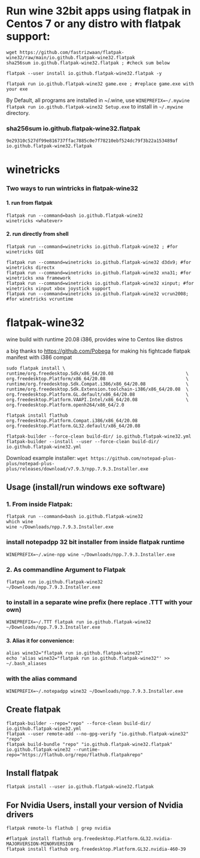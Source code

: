# Run wine 32bit apps using flatpak in Centos 7 or any distro with flatpak support:
```
wget https://github.com/fastrizwaan/flatpak-wine32/raw/main/io.github.flatpak-wine32.flatpak
sha256sum io.github.flatpak-wine32.flatpak ; #check sum below

flatpak --user install io.github.flatpak-wine32.flatpak -y

flatpak run io.github.flatpak-wine32 game.exe ; #replace game.exe with your exe
```
By Default, all programs are installed in ~/.wine, use ` WINEPREFIX=~/.mywine flatpak run io.github.flatpak-wine32 Setup.exe ` to install in ` ~/.mywine ` directory.

### sha256sum io.github.flatpak-wine32.flatpak
```
9e29310c527df99e816737ffac7885c0e7f78210ebf524dc79f3b22a153489af  io.github.flatpak-wine32.flatpak
```


# winetricks
### Two ways to run wintricks in flatpak-wine32
#### 1. run from flatpak
```
flatpak run --command=bash io.github.flatpak-wine32
winetricks <whatever>
```
#### 2. run directly from shell
```
flatpak run --command=winetricks io.github.flatpak-wine32 ; #for winetricks GUI

flatpak run --command=winetricks io.github.flatpak-wine32 d3dx9; #for winetricks directx
flatpak run --command=winetricks io.github.flatpak-wine32 xna31; #for winetricks xna framework
flatpak run --command=winetricks io.github.flatpak-wine32 xinput; #for winetricks xinput xbox joystick support
flatpak run --command=winetricks io.github.flatpak-wine32 vcrun2008; #for winetricks vcruntime

```

# flatpak-wine32
wine build with runtime 20.08 i386, provides wine to Centos like distros

a big thanks to https://github.com/Pobega for making his fightcade flatpak manifest with i386 compat

```
sudo flatpak install \
runtime/org.freedesktop.Sdk/x86_64/20.08                           \
org.freedesktop.Platform/x86_64/20.08                              \
runtime/org.freedesktop.Sdk.Compat.i386/x86_64/20.08               \
runtime/org.freedesktop.Sdk.Extension.toolchain-i386/x86_64/20.08  \
org.freedesktop.Platform.GL.default/x86_64/20.08                   \
org.freedesktop.Platform.VAAPI.Intel/x86_64/20.08                  \
org.freedesktop.Platform.openh264/x86_64/2.0                       

flatpak install flathub org.freedesktop.Platform.Compat.i386/x86_64/20.08 org.freedesktop.Platform.GL32.default/x86_64/20.08

flatpak-builder --force-clean build-dir/ io.github.flatpak-wine32.yml
flatpak-builder --install --user --force-clean build-dir/ io.github.flatpak-wine32.yml 
```

Download example installer:
` wget https://github.com/notepad-plus-plus/notepad-plus-plus/releases/download/v7.9.3/npp.7.9.3.Installer.exe `

## Usage (install/run windows exe software)
### 1. From inside Flatpak:
```
flatpak run --command=bash io.github.flatpak-wine32
which wine
wine ~/Downloads/npp.7.9.3.Installer.exe
```
### install notepadpp 32 bit installer from inside flatpak runtime
`WINEPREFIX=~/.wine-npp wine ~/Downloads/npp.7.9.3.Installer.exe`


### 2. As commandline Argument to Flatpak 

` flatpak run io.github.flatpak-wine32  ~/Downloads/npp.7.9.3.Installer.exe `

### to install in a separate wine prefix (here replace .TTT with your own)

` WINEPREFIX=~/.TTT flatpak run io.github.flatpak-wine32 ~/Downloads/npp.7.9.3.Installer.exe `

#### 3. Alias it for convenience:


```
alias wine32="flatpak run io.github.flatpak-wine32"
echo 'alias wine32="flatpak run io.github.flatpak-wine32"' >> ~/.bash_aliases
```
### with the alias command

` WINEPREFIX=~/.notepadpp wine32 ~/Downloads/npp.7.9.3.Installer.exe `


## Create flatpak

```
flatpak-builder --repo="repo" --force-clean build-dir/ io.github.flatpak-wine32.yml 
flatpak --user remote-add --no-gpg-verify "io.github.flatpak-wine32" "repo"
flatpak build-bundle "repo" "io.github.flatpak-wine32.flatpak" io.github.flatpak-wine32 --runtime-repo="https://flathub.org/repo/flathub.flatpakrepo"
```

## Install flatpak
` flatpak install --user io.github.flatpak-wine32.flatpak `


## For Nvidia Users, install your version of Nvidia drivers
```
flatpak remote-ls flathub | grep nvidia

#flatpak install flathub org.freedesktop.Platform.GL32.nvidia-MAJORVERSION-MINORVERSION
flatpak install flathub org.freedesktop.Platform.GL32.nvidia-460-39

```
